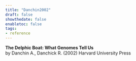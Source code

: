 ```yaml
---
title: "Danchin2002"
draft: false
showthedate: false
enabletoc: false
tags:
- reference
---
```


**The Delphic Boat: What Genomes Tell Us**     
by Danchin A., Danchick R. (2002)
Harvard University Press
